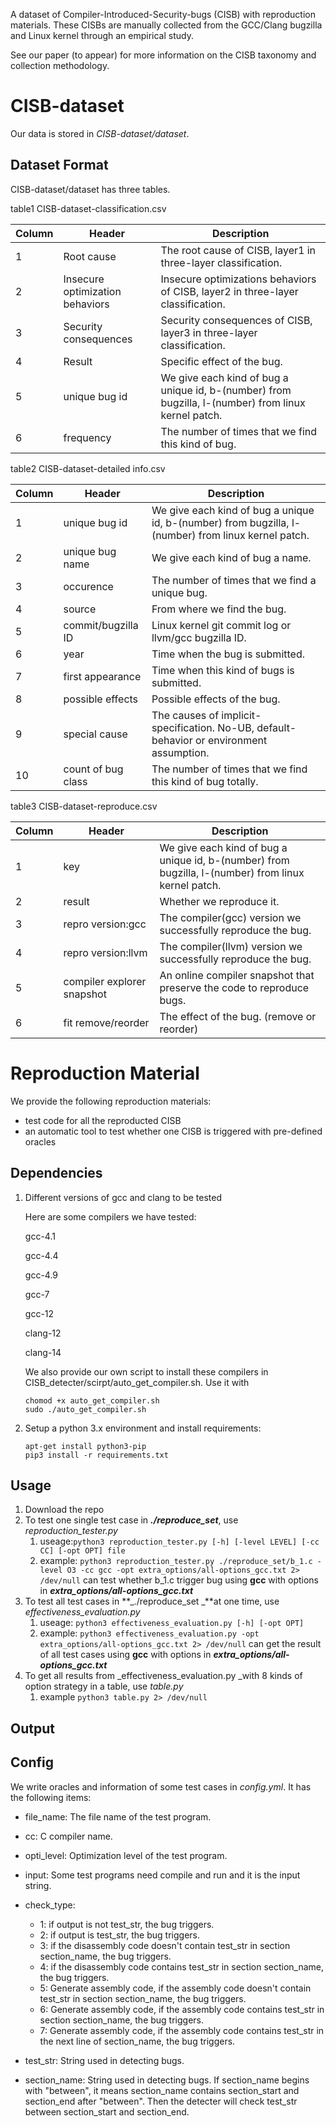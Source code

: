 A dataset of Compiler-Introduced-Security-bugs (CISB) with reproduction materials.
These CISBs are manually collected from the GCC/Clang bugzilla and Linux kernel 
through an empirical study.

See our paper (to appear) for more information on the CISB taxonomy and collection methodology. 

# CISB-dataset

Our data is stored in *CISB-dataset/dataset*.

## Dataset Format

CISB-dataset/dataset has three tables.

table1 CISB-dataset-classification.csv

| Column | Header                          | Description                                                  |
| ------ | ------------------------------- | ------------------------------------------------------------ |
| 1      | Root cause                      | The root cause of CISB, layer1 in three-layer classification. |
| 2      | Insecure optimization behaviors | Insecure optimizations behaviors of CISB, layer2 in three-layer classification. |
| 3      | Security consequences           | Security consequences of CISB, layer3 in three-layer classification. |
| 4      | Result                          | Specific effect of the bug.                                  |
| 5      | unique bug id                   | We give each kind of bug a unique id, b-(number) from bugzilla, l-(number) from linux kernel patch. |
| 6      | frequency                       | The number of times that we find this kind of bug.           |

table2 CISB-dataset-detailed info.csv

| Column | Header              | Description                                                  |
| ------ | ------------------- | ------------------------------------------------------------ |
| 1      | unique bug id       | We give each kind of bug a unique id, b-(number) from bugzilla, l-(number) from linux kernel patch. |
| 2      | unique bug name     | We give each kind of bug a name.                             |
| 3      | occurence           | The number of times that we find a unique bug.               |
| 4      | source              | From where we find the bug.                                  |
| 5      | commit/bugzilla ID  | Linux kernel git commit log or llvm/gcc bugzilla ID.         |
| 6      | year                | Time when the bug is submitted.                              |
| 7      | first appearance    | Time when this kind of bugs is submitted.                    |
| 8      | possible effects    | Possible effects of the bug.                                 |
| 9      | special cause       | The causes of implicit-specification. No-UB, default-behavior or environment assumption. |
| 10     | count of  bug class | The number of times that we find this kind of bug totally.   |

table3 CISB-dataset-reproduce.csv

| Column | Header                     | Description                                                  |
| ------ | -------------------------- | ------------------------------------------------------------ |
| 1      | key                        | We give each kind of bug a unique id, b-(number) from bugzilla, l-(number) from linux kernel patch. |
| 2      | result                     | Whether we reproduce it.                                     |
| 3      | repro version:gcc          | The compiler(gcc) version we successfully reproduce the bug. |
| 4      | repro version:llvm         | The compiler(llvm) version we successfully reproduce the bug. |
| 5      | compiler explorer snapshot | An online compiler snapshot that preserve the code to reproduce bugs. |
| 6      | fit remove/reorder         | The effect of the bug. (remove or reorder)                   |



# Reproduction Material

We provide the following reproduction materials:

- test code for all the reproducted CISB
- an automatic tool to test whether one CISB is triggered with pre-defined oracles

## Dependencies

1. Different versions of gcc and clang to be tested

   Here are some compilers we have tested:

   gcc-4.1

   gcc-4.4

   gcc-4.9

   gcc-7

   gcc-12

   clang-12

   clang-14

   We also provide our own script to install these compilers in CISB_detecter/scirpt/auto_get_compiler.sh. Use it with

   ```
   chomod +x auto_get_compiler.sh
   sudo ./auto_get_compiler.sh
   ```

2. Setup a python 3.x environment and install requirements:

   ```
   apt-get install python3-pip
   pip3 install -r requirements.txt
   ```

## Usage

1. Download the repo
2. To test one single test case in **_./reproduce_set_**, use _reproduction_tester.py_
   1. useage:`python3 reproduction_tester.py [-h] [-level LEVEL] [-cc CC] [-opt OPT] file`
   2. example: `python3 reproduction_tester.py ./reproduce_set/b_1.c -level O3 -cc gcc -opt extra_options/all-options_gcc.txt 2> /dev/null` can test whether b_1.c trigger bug using **gcc** with options in _**extra_options/all-options_gcc.txt**_
3. To test all test cases in **_./reproduce_set _**at one time, use _effectiveness_evaluation.py_
   1. useage: `python3 effectiveness_evaluation.py [-h] [-opt OPT]`
   2. example: `python3 effectiveness_evaluation.py -opt extra_options/all-options_gcc.txt 2> /dev/null` can get the result of all test cases using **gcc** with options in _**extra_options/all-options_gcc.txt**_
4. To get all results from _effectiveness_evaluation.py _with 8 kinds of option strategy in a table, use _table.py_
   1. example `python3 table.py 2> /dev/null`

## Output

## Config

We write oracles and information of some test cases in *config.yml*. It has the following items:

- file_name: The file name of the test program.
- cc: C compiler name.
- opti_level: Optimization level of the test program.
- input: Some test programs need compile and run and it is the input string.
- check_type:

  - 1: if output is not test_str, the bug triggers.
  - 2: if output is test_str, the bug triggers.
  - 3: if the disassembly code doesn't contain test_str in section section_name, the bug triggers.
  - 4: if the disassembly code contains test_str in section section_name, the bug triggers.
  - 5: Generate assembly code, if the assembly code doesn't contain test_str in section section_name, the bug triggers.
  - 6: Generate assembly code, if the assembly code contains test_str in section section_name, the bug triggers.
  - 7: Generate assembly code, if the assembly code contains test_str in the next line of section_name, the bug triggers.
- test_str: String used in detecting bugs.
- section_name: String used in detecting bugs. If section_name begins with "between", it means section_name contains section_start and section_end after "between". Then the detecter will check test_str between section_start and section_end.